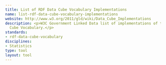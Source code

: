```yaml
---
title: List of RDF Data Cube Vocabulary Implementations
name: list-rdf-data-cube-vocabulary-implementations
website: http://www.w3.org/2011/gld/wiki/Data_Cube_Implementations
description: <p>W3C Government Linked Data list of implementations of the RDF Data
  Cube Vocabulary.</p>
standards:
- rdf-data-cube-vocabulary
disciplines:
- Statistics
type: tool
layout: tool
---
```


